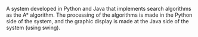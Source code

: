 A system developed in Python and Java that implements search algorithms as the A* algorithm. 
The processing of the algorithms is made in the Python side of the system, and the graphic display is made at the Java side of the system (using swing).
